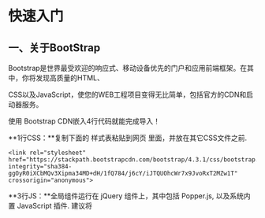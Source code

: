 # 快速入门

## 一、关于BootStrap

Bootstrap是世界最受欢迎的响应式、移动设备优先的门户和应用前端框架。在其中，你将发现高质量的HTML、

CSS以及JavaScript，使您的WEB工程项目变得无比简单，包括官方的CDN和启动器服务。

使用 Bootstrap CDN嵌入4行代码就能完成导入！

**1行CSS：**复制下面的 <link> 样式表粘贴到网页 <head> 里面，并放在其它CSS文件之前.

```
<link rel="stylesheet" href="https://stackpath.bootstrapcdn.com/bootstrap/4.3.1/css/bootstrap.min.css" integrity="sha384-ggOyR0iXCbMQv3Xipma34MD+dH/1fQ784/j6cY/iJTQUOhcWr7x9JvoRxT2MZw1T" crossorigin="anonymous">
```

**3行JS：**全局组件运行在 jQuery 组件上，其中包括 Popper.js, 以及系统内置 JavaScript 插件. 建议将 <script>

 的结束放在页面的 </body> 之前以符合新移动WEB规范，并遵循下面代码的先后顺序。

```
<script src="https://code.jquery.com/jquery-3.3.1.slim.min.js" integrity="sha384-q8i/X+965DzO0rT7abK41JStQIAqVgRVzpbzo5smXKp4YfRvH+8abtTE1Pi6jizo" crossorigin="anonymous"></script>
<script src="https://cdnjs.cloudflare.com/ajax/libs/popper.js/1.14.7/umd/popper.min.js" integrity="sha384-UO2eT0CpHqdSJQ6hJty5KVphtPhzWj9WO1clHTMGa3JDZwrnQq4sF86dIHNDz0W1" crossorigin="anonymous"></script>
<script src="https://stackpath.bootstrapcdn.com/bootstrap/4.3.1/js/bootstrap.min.js" integrity="sha384-JjSmVgyd0p3pXB1rRibZUAYoIIy6OrQ6VrjIEaFf/nJGzIxFDsf4x0xIM+B07jRM" crossorigin="anonymous"></script>
```

**本地化操作需要下载以下内容：**

（1）Jquery

（2）popper（bootstrap.bundle.min.js中包含此功能，可以替换）

（3）BootStrap

**Hello,World：** 使用H5标准构建一个最精简的模板 

```
<!DOCTYPE html>
<html lang="zh-cn">
	<head>
		<meta charset="utf-8">
		<meta name="viewport" content="width=device-width, initial-scale=1, shrink-to-fit=no">
		<link rel="stylesheet" href="bootstrap4.5/css/bootstrap.css" />	
		<title>Hello,World!</title>
	</head>
	<body>		
		<h1>Hello, world!</h1>
		<!-- Optional JavaScript -->
		<!-- jQuery first, then Popper.js, then Bootstrap JS -->
		<script src="JS/jquery-3.5.1.js"></script>
		<script src="bootstrap4.5/js/bootstrap.bundle.js"></script>
		<script src="bootstrap4.5/js/bootstrap.js"></script>
	</body>
</html>
```

**全局规范：**

Bootstrap 推荐全局样式和设置统一，使之标准化，这些样式设置（比如root设置-译者注）会影响全局，支持跨

浏览器和标准化，让我们来学习它。

**HTML5 doctype头部规范：**

HTML5标准的 doctype 头部定义是首要的，否则会导致样式失真（中国码农往往直接抄国外站点将lang写成en-正

确中文站点应该用zh-CN，这些小细节也要注意，以免贻笑大方-译者注)。

```
<!doctype html>
<html lang="zh-cn">
...
</html>
```

**响应式meta标签：**

移动设备优先, Bootstrap 4 不同于历史版本，它首先为移动设备优化代码，然后用CSS媒体查询来扩展组件。为了

确保所有的设备的渲染和触摸效果，必须在网页的<head>区添加响应式的视图标签，简要的说就是优先引入下面

一行。

```
<meta name="viewport" content="width=device-width, initial-scale=1, shrink-to-fit=no">
```

**盒尺寸：**

为了更直观地用BootStrap的尺寸规范(而不受各浏览标准影响)，我们把将全局box-sizing的值由默认的content-

box重定义为border-box，以保证padding不会影响元素的最后计算宽度。但在页面引用Google自定义搜索、

Google Map地图等第三方产品时会出现兼容性问题。

对此你可以使用下面的方法来重置盒尺寸:

```
.selector-for-some-widget {
	box-sizing: content-box;
}
```

**BootStrap目录结构：**

```
bootstrap/
├── css/
│   ├── bootstrap-grid.css
│   ├── bootstrap-grid.css.map
│   ├── bootstrap-grid.min.css
│   ├── bootstrap-grid.min.css.map
│   ├── bootstrap-reboot.css
│   ├── bootstrap-reboot.css.map
│   ├── bootstrap-reboot.min.css
│   ├── bootstrap-reboot.min.css.map
│   ├── bootstrap.css
│   ├── bootstrap.css.map
│   ├── bootstrap.min.css
│   └── bootstrap.min.css.map
└── js/
    ├── bootstrap.bundle.js
    ├── bootstrap.bundle.js.map
    ├── bootstrap.bundle.min.js
    ├── bootstrap.bundle.min.js.map
    ├── bootstrap.js
    ├── bootstrap.js.map
    ├── bootstrap.min.js
    └── bootstrap.min.js.map
```

**CSS文件功能对比清单：**

| 文件                                                   | 布局           | 内容        | 组件     | 公共样式       |
| ------------------------------------------------------ | -------------- | ----------- | -------- | -------------- |
| `bootstrap.css`<br />`bootstrap.min.css`               | Included       | Included    | Included | Included       |
| `bootstrap-grid.css`<br />`bootstrap-grid.min.css`     | 只作用 grid 类 | 不包含      | 不包含   | 只作用 flex 类 |
| `bootstrap-reboot.css`<br />`bootstrap-reboot.min.css` | 不包含         | Only Reboot | 不包含   | 不包含         |

**JS 文件功能对比与清单：**

| JS files                                             | Popper | jQuery |
| ---------------------------------------------------- | ------ | ------ |
| `bootstrap.bundle.js`<br />`bootstrap.bundle.min.js` | 包含   | 不包含 |
| `bootstrap.js`<br />`bootstrap.min.js`               | 不包含 | 不包含 |

**容器类：**

Bootstrap 需要一个容器元素来包裹网站的内容。

我们可以使用以下两个容器类：

（1）.container 类用于固定宽度并支持响应式布局的容器。

（2）.container-fluid 类用于 100% 宽度，占据全部视口（viewport）的容器。

```
<div class="container">
  <h1>我的第一个 Bootstrap 页面</h1>
  <p>这是一些文本。</p> 
</div>
```

```
<div class="container-fluid">
  <h1>我的第一个 Bootstrap 页面</h1>
  <p>使用了 .container-fluid，100% 宽度，占据全部视口（viewport）的容器。</p> 
</div>
```


